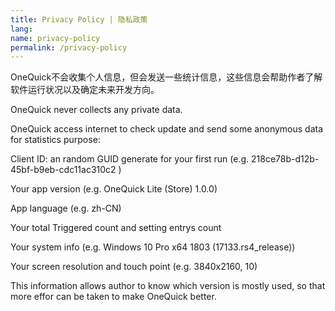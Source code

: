 ```yaml
---
title: Privacy Policy | 隐私政策
lang: 
name: privacy-policy
permalink: /privacy-policy
---
```

OneQuick不会收集个人信息，但会发送一些统计信息，这些信息会帮助作者了解软件运行状况以及确定未来开发方向。

OneQuick never collects any private data.

OneQuick access internet to check update and send some anonymous data for statistics purpose:

Client ID: an random GUID generate for your first run (e.g. 218ce78b-d12b-45bf-b9eb-cdc11ac310c2
)

Your app version (e.g. OneQuick Lite (Store) 1.0.0)  

App language (e.g. zh-CN)  

Your total Triggered count and setting entrys count  

Your system info (e.g. Windows 10 Pro x64 1803 (17133.rs4_release))  

Your screen resolution and touch point (e.g. 3840x2160, 10)

This information allows author to know which version is mostly used, so that more effor can be taken to make OneQuick better.